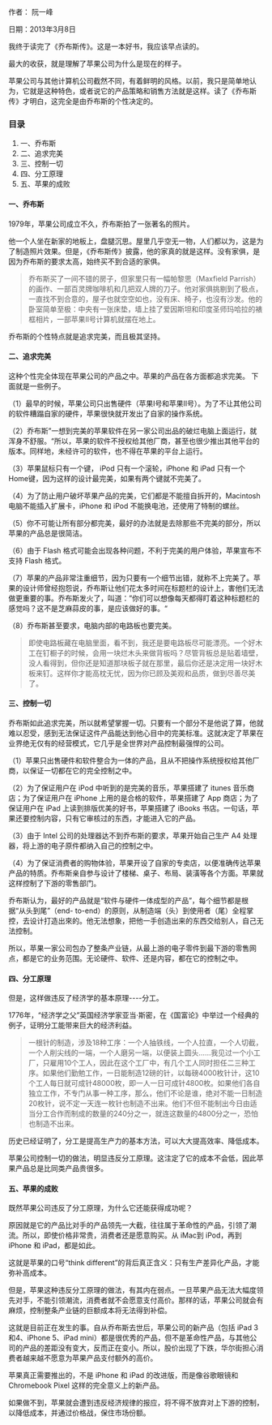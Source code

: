 作者： 阮一峰

日期：2013年3月8日

我终于读完了《乔布斯传》。这是一本好书，我应该早点读的。

最大的收获，就是理解了苹果公司为什么是现在的样子。

苹果公司与其他计算机公司截然不同，有着鲜明的风格。以前，我只是简单地认为，它就是这种特色，或者说它的产品策略和销售方法就是这样。读了《乔布斯传》才明白，这完全是由乔布斯的个性决定的。

### 目录
1. 一、乔布斯
1. 二、追求完美
1. 三、控制一切
1. 四、分工原理
1. 五、苹果的成败

#### 一、乔布斯
1979年，苹果公司成立不久，乔布斯拍了一张著名的照片。

他一个人坐在新家的地板上，盘腿沉思。屋里几乎空无一物，人们都以为，这是为了制造照片效果。但是，《乔布斯传》披露，他的家真的就是这样。没有家俱，是因为乔布斯的要求太高，始终买不到合适的家俱。

>乔布斯买了一间不错的房子，但家里只有一幅帕黎思（Maxfield Parrish）的画作、一部百灵牌咖啡机和几把双人牌的刀子。他对家俱挑剔到了极点，一直找不到合意的，屋子也就空空如也，没有床、椅子，也沒有沙发。他的卧室简单至极：中央有一张床垫，墙上挂了爱因斯坦和印度圣师玛哈拉的裱框相片，一部苹果II号计算机就摆在地上。

乔布斯的个性特点就是追求完美，而且极其坚持。

#### 二、追求完美
这种个性完全体现在苹果公司的产品之中。苹果的产品在各方面都追求完美。 下面就是一些例子。

（1）最早的时候，苹果公司只出售硬件（苹果I号和苹果II号）。为了不让其他公司的软件糟蹋自家的硬件，苹果很快就开发出了自家的操作系统。

（2）乔布斯”一想到完美的苹果软件在另一家公司出品的破烂电脑上面运行，就浑身不舒服。“所以，苹果的软件不授权给其他厂商，甚至也很少推出其他平台的版本。同样地，未经许可的软件，也不得在苹果的平台上运行。

（3）苹果鼠标只有一个键， iPod 只有一个滚轮，iPhone 和 iPad 只有一个Home键，因为这样的设计最完美，如果有两个键就不完美了。

（4）为了防止用户破坏苹果产品的完美，它们都是不能擅自拆开的，Macintosh 电脑不能插入扩展卡，iPhone 和 iPod 不能换电池，还使用了特制的螺丝。

（5）你不可能让所有部分都完美，最好的办法就是去除那些不完美的部分，所以苹果的产品总是很简洁。

（6）由于 Flash 格式可能会出现各种问题，不利于完美的用户体验，苹果宣布不支持 Flash 格式。

（7）苹果的产品非常注重细节，因为只要有一个细节出错，就称不上完美了。苹果的设计师曾经抱怨说，乔布斯让他们花太多时间在标题栏的设计上，害他们无法做更重要的事。乔布斯发火了，叫道：”你们可以想像每天都得盯着这种标题栏的感觉吗？这不是芝麻蒜皮的事，是应该做好的事。“

（8）乔布斯甚至要求，电脑内部的电路板也要完美。

>即使电路板藏在电脑里面，看不到，我还是要电路板尽可能漂亮。一个好木工在钉橱子的时候，会用一块烂木头来做背板吗？尽管背板总是贴着墙壁，没人看得到，但你还是知道那块板子就在那里，最后你还是决定用一块好木板来钉。这样你才能高枕无忧，因为你已顾及美观和品质，做到尽善尽美了。

#### 三、控制一切
乔布斯如此追求完美，所以就希望掌握一切。只要有一个部分不是他说了算，他就难以忍受，感到无法保证这件产品能达到他心目中的完美标准。这就决定了苹果在业界绝无仅有的经营模式，它几乎是全世界对产品控制最强悍的公司。

（1）苹果只出售硬件和软件整合为一体的产品，且从不把操作系统授权给其他厂商，以保证一切都在它的完全控制之中。

（2）为了保证用户在 iPod 中听到的是完美的音乐，苹果搭建了 itunes 音乐商店；为了保证用户在 iPhone 上用的是合格的软件，苹果搭建了 App 商店；为了保证用户在 iPad 上读到排版优美的好书，苹果搭建了 iBooks 书店。一句话，苹果还要控制内容，只有它审核过的东西，才能进入它的产品。

（3）由于 Intel 公司的处理器达不到乔布斯的要求，苹果开始自己生产 A4 处理器，将上游的电子原件都纳入自己的控制之中。

（4）为了保证消费者的购物体验，苹果开设了自家的专卖店，以便准确传达苹果产品的特质。乔布斯亲自参与设计了楼梯、桌子、布局、装潢等各个方面。苹果就这样控制了下游的零售部门。

乔布斯认为，最好的产品就是“软件与硬件一体成型的产品”，每个细节都是根据“从头到尾”（end- to-end）的原则，从制造端（头）到使用者（尾）全程掌控，去设计打造出來的。他无法想象，把他一手创造出来的东西交给别人，自己无法控制。

所以，苹果一家公司包办了整条产业链，从最上游的电子零件到最下游的零售网点，都是它的业务范围。无论硬件、软件、还是内容，都在它的控制之中。

#### 四、分工原理
但是，这样做违反了经济学的基本原理----分工。

1776年，“经济学之父”英国经济学家亚当·斯密，在《国富论》中举过一个经典的例子，证明分工能带来巨大的经济利益。

>一根针的制造，涉及18种工序：一个人抽铁线，一个人拉直，一个人切截，一个人削尖线的一端，一个人磨另一端，以便装上圆头……我见过一个小工厂，只雇用10个工人，因此在这个工厂中，有几个工人同时担任二三种工序。如果他们勤勉工作，一日能制造12磅的针，以每磅4000枚针计，这10个工人每日就可成针48000枚，即一人一日可成针4800枚。如果他们各自独立工作，不专门从事一种工序，那么，他们不论是谁，绝对不能一日制造20枚针，说不定一天连一枚针也制造不出来。他们不但不能制出今日由适当分工合作而制成的数量的240分之一，就连这数量的4800分之一，恐怕也制造不出来。

历史已经证明了，分工是提高生产力的基本方法，可以大大提高效率、降低成本。

苹果公司控制一切的做法，明显违反分工原理。这注定了它的成本不会低，因此苹果产品总是比同类产品贵很多。

#### 五、苹果的成败
既然苹果公司违反了分工原理，为什么它还能获得成功呢？

原因就是它的产品比对手的产品领先一大截，往往属于革命性的产品，引领了潮流。所以，即使价格非常贵，消费者还是愿意购买。从 iMac到 iPod，再到 iPhone 和 iPad，都是如此。

这就是苹果的口号“think different”的背后真正含义：只有生产差异化产品，才能弥补高成本。

但是，苹果这种违反分工原理的做法，有其内在弱点。一旦苹果产品无法大幅度领先对手，不能引领潮流，消费者就不会愿意支付高价。那样的话，苹果公司就会有麻烦，控制整条产业链的巨额成本将无法得到补偿。

这就是目前正在发生的事。自从乔布斯去世后，苹果公司的新产品（包括 iPad 3和4、iPhone 5、iPad mini）都是很优秀的产品，但不是革命性产品，与其他公司的产品的差距没有变大，反而正在变小。所以，股价出现了下跌，华尔街担心消费者越来越不愿意为苹果产品支付额外的高价。

苹果真正需要推出的，不是 iPhone 和 iPad 的改进版，而是像谷歌眼镜和 Chromebook Pixel 这样的完全意义上的新产品。

如果做不到，苹果就会遭到违反经济规律的报应，将不得不放弃对上下游的控制，以降低成本，并通过价格战，保住市场份额。